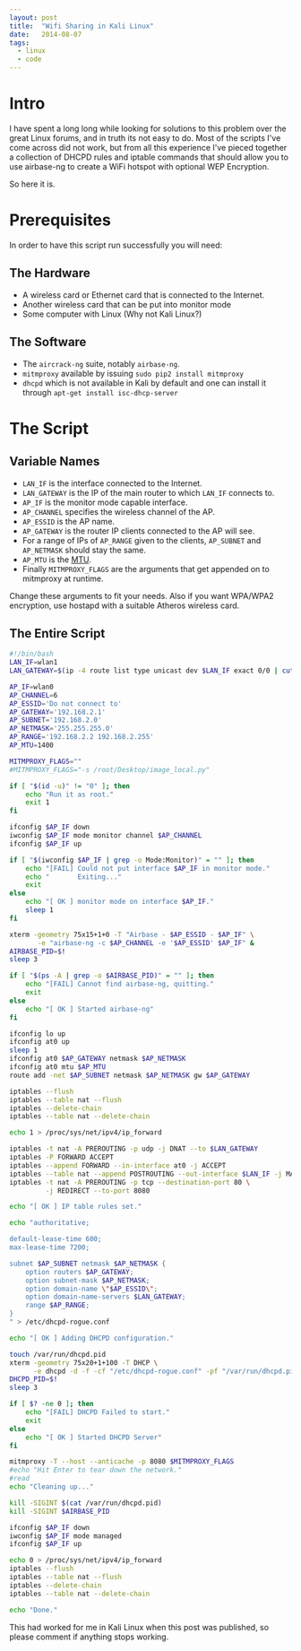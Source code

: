 ```yaml
---
layout: post
title:  "Wifi Sharing in Kali Linux"
date:   2014-08-07
tags:
  - linux
  - code
---
```


# Intro

I have spent a long long while looking for solutions to this problem over the great Linux forums, and in truth its not easy to do. Most of the scripts I've come across did not work, but from all this experience I've pieced together a collection of DHCPD rules and iptable commands that should allow you to use airbase-ng to create a WiFi hotspot with optional WEP Encryption.

So here it is.

# Prerequisites

In order to have this script run successfully you will need:

## The Hardware

 - A wireless card or Ethernet card that is connected to the Internet.
 - Another wireless card that can be put into monitor mode
 - Some computer with Linux (Why not Kali Linux?)

## The Software

 - The `aircrack-ng` suite, notably `airbase-ng`.
 - `mitmproxy` available by issuing `sudo pip2 install mitmproxy`
 - `dhcpd` which is not available in Kali by default and
one can install it through `apt-get install isc-dhcp-server`

# The Script

## Variable Names


 - `LAN_IF` is the interface connected to the Internet.
 - `LAN_GATEWAY` is the IP of the main router to which `LAN_IF` connects to.
 - `AP_IF` is the monitor mode capable interface.
 - `AP_CHANNEL` specifies the wireless channel of the AP.
 - `AP_ESSID` is the AP name.
 - `AP_GATEWAY` is the router IP clients connected to the AP will see.
 - For a range of IPs of `AP_RANGE` given to the clients, `AP_SUBNET` and `AP_NETMASK` should stay the same.
 - `AP_MTU` is the [MTU](https://en.wikipedia.org/wiki/Maximum_transmission_unit).
 - Finally `MITMPROXY_FLAGS` are the arguments that get appended on to mitmproxy at runtime.

Change these arguments to fit your needs. Also if you want WPA/WPA2 encryption, use hostapd with a suitable Atheros wireless card.

## The Entire Script

```bash
#!/bin/bash
LAN_IF=wlan1
LAN_GATEWAY=$(ip -4 route list type unicast dev $LAN_IF exact 0/0 | cut -d ' ' -f 3)

AP_IF=wlan0
AP_CHANNEL=6
AP_ESSID='Do not connect to'
AP_GATEWAY='192.168.2.1'
AP_SUBNET='192.168.2.0'
AP_NETMASK='255.255.255.0'
AP_RANGE='192.168.2.2 192.168.2.255'
AP_MTU=1400

MITMPROXY_FLAGS=""
#MITMPROXY_FLAGS="-s /root/Desktop/image_local.py"

if [ "$(id -u)" != "0" ]; then
    echo "Run it as root."
    exit 1
fi

ifconfig $AP_IF down
iwconfig $AP_IF mode monitor channel $AP_CHANNEL
ifconfig $AP_IF up

if [ "$(iwconfig $AP_IF | grep -o Mode:Monitor)" = "" ]; then
    echo "[FAIL] Could not put interface $AP_IF in monitor mode."
    echo "       Exiting..."
    exit
else
    echo "[ OK ] monitor mode on interface $AP_IF."
    sleep 1
fi

xterm -geometry 75x15+1+0 -T "Airbase - $AP_ESSID - $AP_IF" \
       -e "airbase-ng -c $AP_CHANNEL -e '$AP_ESSID' $AP_IF" &
AIRBASE_PID=$!
sleep 3

if [ "$(ps -A | grep -o $AIRBASE_PID)" = "" ]; then
    echo "[FAIL] Cannot find airbase-ng, quitting."
    exit
else
    echo "[ OK ] Started airbase-ng"
fi

ifconfig lo up
ifconfig at0 up
sleep 1
ifconfig at0 $AP_GATEWAY netmask $AP_NETMASK
ifconfig at0 mtu $AP_MTU
route add -net $AP_SUBNET netmask $AP_NETMASK gw $AP_GATEWAY

iptables --flush
iptables --table nat --flush
iptables --delete-chain
iptables --table nat --delete-chain

echo 1 > /proc/sys/net/ipv4/ip_forward

iptables -t nat -A PREROUTING -p udp -j DNAT --to $LAN_GATEWAY
iptables -P FORWARD ACCEPT
iptables --append FORWARD --in-interface at0 -j ACCEPT
iptables --table nat --append POSTROUTING --out-interface $LAN_IF -j MASQUERADE
iptables -t nat -A PREROUTING -p tcp --destination-port 80 \
         -j REDIRECT --to-port 8080

echo "[ OK ] IP table rules set."

echo "authoritative;

default-lease-time 600;
max-lease-time 7200;

subnet $AP_SUBNET netmask $AP_NETMASK {
    option routers $AP_GATEWAY;
    option subnet-mask $AP_NETMASK;
    option domain-name \"$AP_ESSID\";
    option domain-name-servers $LAN_GATEWAY;
    range $AP_RANGE;
}
" > /etc/dhcpd-rogue.conf

echo "[ OK ] Adding DHCPD configuration."

touch /var/run/dhcpd.pid
xterm -geometry 75x20+1+100 -T DHCP \
      -e dhcpd -d -f -cf "/etc/dhcpd-rogue.conf" -pf "/var/run/dhcpd.pid" at0 &
DHCPD_PID=$!
sleep 3

if [ $? -ne 0 ]; then
    echo "[FAIL] DHCPD Failed to start."
    exit
else
    echo "[ OK ] Started DHCPD Server"
fi

mitmproxy -T --host --anticache -p 8080 $MITMPROXY_FLAGS
#echo "Hit Enter to tear down the network."
#read
echo "Cleaning up..."

kill -SIGINT $(cat /var/run/dhcpd.pid)
kill -SIGINT $AIRBASE_PID

ifconfig $AP_IF down
iwconfig $AP_IF mode managed
ifconfig $AP_IF up

echo 0 > /proc/sys/net/ipv4/ip_forward
iptables --flush
iptables --table nat --flush
iptables --delete-chain
iptables --table nat --delete-chain

echo "Done."
```

This had worked for me in Kali Linux when this post was published, so please comment if anything stops working.
